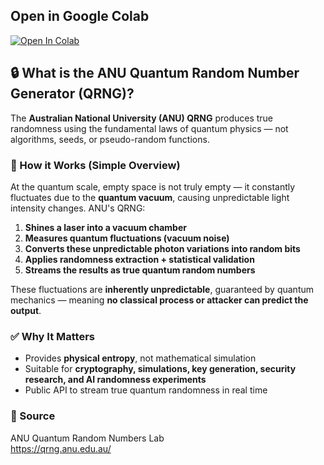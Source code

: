 ## Open in Google Colab
[![Open In Colab](https://colab.research.google.com/assets/colab-badge.svg)](https://colab.research.google.com/github/jahaltom/Quantum-Computing/QRNG/ANU/ANU_QRNG.ipynb)

## 🔒 What is the ANU Quantum Random Number Generator (QRNG)?

The **Australian National University (ANU) QRNG** produces true randomness using the fundamental laws of quantum physics — not algorithms, seeds, or pseudo-random functions.

### 🧠 How it Works (Simple Overview)

At the quantum scale, empty space is not truly empty — it constantly fluctuates due to the **quantum vacuum**, causing unpredictable light intensity changes. ANU's QRNG:

1. **Shines a laser into a vacuum chamber**
2. **Measures quantum fluctuations (vacuum noise)**
3. **Converts these unpredictable photon variations into random bits**
4. **Applies randomness extraction + statistical validation**
5. **Streams the results as true quantum random numbers**

These fluctuations are **inherently unpredictable**, guaranteed by quantum mechanics — meaning **no classical process or attacker can predict the output**.

### ✅ Why It Matters

- Provides **physical entropy**, not mathematical simulation  
- Suitable for **cryptography, simulations, key generation, security research, and AI randomness experiments**
- Public API to stream true quantum randomness in real time

### 📎 Source  
ANU Quantum Random Numbers Lab  
https://qrng.anu.edu.au/
